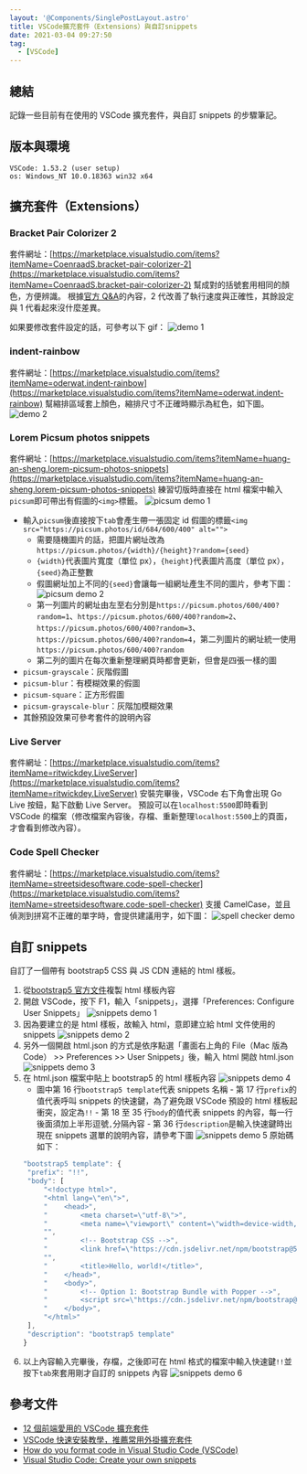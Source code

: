 ```yaml
---
layout: '@Components/SinglePostLayout.astro'
title: VSCode擴充套件（Extensions）與自訂snippets
date: 2021-03-04 09:27:50
tag:
  - [VSCode]
---
```


## 總結

記錄一些目前有在使用的 VSCode 擴充套件，與自訂 snippets 的步驟筆記。

## 版本與環境

```
VSCode: 1.53.2 (user setup)
os: Windows_NT 10.0.18363 win32 x64
```

## 擴充套件（Extensions）

### Bracket Pair Colorizer 2

套件網址：[https://marketplace.visualstudio.com/items?itemName=CoenraadS.bracket-pair-colorizer-2](https://marketplace.visualstudio.com/items?itemName=CoenraadS.bracket-pair-colorizer-2)
幫成對的括號套用相同的顏色，方便辨識。
根據[官方 Q&A](https://github.com/CoenraadS/Bracket-Pair-Colorizer-2#faq)的內容，2 代改善了執行速度與正確性，其餘設定與 1 代看起來沒什麼差異。

如果要修改套件設定的話，可參考以下 gif：
![demo 1](/2021/vs-code-extensions-snippets/extension-setting.gif)

### indent-rainbow

套件網址：[https://marketplace.visualstudio.com/items?itemName=oderwat.indent-rainbow](https://marketplace.visualstudio.com/items?itemName=oderwat.indent-rainbow)
幫縮排區域套上顏色，縮排尺寸不正確時顯示為紅色，如下圖。
![demo 2](/2021/vs-code-extensions-snippets/incorrect-space.png)

### Lorem Picsum photos snippets

套件網址：[https://marketplace.visualstudio.com/items?itemName=huang-an-sheng.lorem-picsum-photos-snippets](https://marketplace.visualstudio.com/items?itemName=huang-an-sheng.lorem-picsum-photos-snippets)
練習切版時直接在 html 檔案中輸入`picsum`即可帶出有假圖的`<img>`標籤。
![picsum demo 1](/021/vs-code-extensions-snippets/lorem-piscum.gif)

- 輸入`picsum`後直接按下`tab`會產生帶一張固定 id 假圖的標籤`<img src="https://picsum.photos/id/684/600/400" alt="">`
  - 需要隨機圖片的話，把圖片網址改為`https://picsum.photos/{width}/{height}?random={seed}`
  - `{width}`代表圖片寬度（單位 px），`{height}`代表圖片高度（單位 px），`{seed}`為正整數
  - 假圖網址加上不同的`{seed}`會讓每一組網址產生不同的圖片，參考下圖：
    ![picsum demo 2](/2021/vs-code-extensions-snippets/lorem-picsum.png)
  - 第一列圖片的網址由左至右分別是`https://picsum.photos/600/400?random=1`、`https://picsum.photos/600/400?random=2`、`https://picsum.photos/600/400?random=3`、`https://picsum.photos/600/400?random=4`，第二列圖片的網址統一使用`https://picsum.photos/600/400?random`
  - 第二列的圖片在每次重新整理網頁時都會更新，但會是四張一樣的圖
- `picsum-grayscale`：灰階假圖
- `picsum-blur`：有模糊效果的假圖
- `picsum-square`：正方形假圖
- `picsum-grayscale-blur`：灰階加模糊效果
- 其餘預設效果可參考套件的說明內容

### Live Server

套件網址：[https://marketplace.visualstudio.com/items?itemName=ritwickdey.LiveServer](https://marketplace.visualstudio.com/items?itemName=ritwickdey.LiveServer)
安裝完畢後，VSCode 右下角會出現 Go Live 按鈕，點下啟動 Live Server。
預設可以在`localhost:5500`即時看到 VSCode 的檔案（修改檔案內容後，存檔、重新整理`localhost:5500`上的頁面，才會看到修改內容）。

### Code Spell Checker

套件網址：[https://marketplace.visualstudio.com/items?itemName=streetsidesoftware.code-spell-checker](https://marketplace.visualstudio.com/items?itemName=streetsidesoftware.code-spell-checker)
支援 CamelCase，並且偵測到拼寫不正確的單字時，會提供建議用字，如下圖：
![spell checker demo](/2021/vs-code-extensions-snippets/code-spell-checker.gif)

## 自訂 snippets

自訂了一個帶有 bootstrap5 CSS 與 JS CDN 連結的 html 樣板。

1. 從[bootstrap5 官方文件](https://getbootstrap.com/docs/5.0/getting-started/introduction/#starter-template)複製 html 樣板內容
1. 開啟 VSCode，按下 F1，輸入「snippets」，選擇「Preferences: Configure User Snippets」
   ![snippets demo 1](/2021/vs-code-extensions-snippets/snippets-edit-0.png)
1. 因為要建立的是 html 樣板，故輸入 html，意即建立給 html 文件使用的 snippets
   ![snippets demo 2](/2021/vs-code-extensions-snippets/snippets-edit-1.png)
1. 另外一個開啟 html.json 的方式是依序點選「畫面右上角的 File（Mac 版為 Code） >> Preferences >> User Snippets」後，輸入 html 開啟 html.json
   ![snippets demo 3](/2021/vs-code-extensions-snippets/snippets-edit-another-path.png)
1. 在 html.json 檔案中貼上 bootstrap5 的 html 樣板內容
   ![snippets demo 4](/2021/vs-code-extensions-snippets/snippets-edit-content.png)
   - 圖中第 16 行`bootstrap5 template`代表 snippets 名稱 - 第 17 行`prefix`的值代表呼叫 snippets 的快速鍵，為了避免跟 VSCode 預設的 html 樣板起衝突，設定為`!!` - 第 18 至 35 行`body`的值代表 snippets 的內容，每一行後面須加上半形逗號`,`分隔內容 - 第 36 行`description`是輸入快速鍵時出現在 snippets 選單的說明內容，請參考下圖
   ![snippets demo 5](/021/vs-code-extensions-snippets/snippets-enter-hotkey.png)
   原始碼如下：
   ```js
   "bootstrap5 template": {
    "prefix": "!!",
    "body": [
        "<!doctype html>",
        "<html lang=\"en\">",
        "    <head>",
        "        <meta charset=\"utf-8\">",
        "        <meta name=\"viewport\" content=\"width=device-width, initial-scale=1\">",
        "",
        "        <!-- Bootstrap CSS -->",
        "        <link href=\"https://cdn.jsdelivr.net/npm/bootstrap@5.0.0-beta2/dist/css/bootstrap.min.css\" rel=\"stylesheet\" integrity=\"sha384-BmbxuPwQa2lc/FVzBcNJ7UAyJxM6wuqIj61tLrc4wSX0szH/Ev+nYRRuWlolflfl\" crossorigin=\"anonymous\">",
        "",
        "        <title>Hello, world!</title>",
        "    </head>",
        "    <body>",
        "        <!-- Option 1: Bootstrap Bundle with Popper -->",
        "        <script src=\"https://cdn.jsdelivr.net/npm/bootstrap@5.0.0-beta2/dist/js/bootstrap.bundle.min.js\" integrity=\"sha384-b5kHyXgcpbZJO/tY9Ul7kGkf1S0CWuKcCD38l8YkeH8z8QjE0GmW1gYU5S9FOnJ0\" crossorigin=\"anonymous\"></script>",
        "    </body>",
        "</html>"
    ],
    "description": "bootstrap5 template"
   }
   ```
1. 以上內容輸入完畢後，存檔，之後即可在 html 格式的檔案中輸入快速鍵`!!`並按下`tab`來套用剛才自訂的 snippets 內容
   ![snippets demo 6](/2021/vs-code-extensions-snippets/snippets-done.png)

## 參考文件

- [12 個前端愛用的 VSCode 擴充套件](https://wcc723.github.io/development/2020/12/13/vscode-extension/)
- [VSCode 快速安裝教學，推薦常用外掛擴充套件](https://tw.alphacamp.co/blog/visual-studio-code-editor-tutorial-and-extensions)
- [How do you format code in Visual Studio Code (VSCode)](https://stackoverflow.com/a/29973358/15028185)
- [Visual Studio Code: Create your own snippets](https://code.visualstudio.com/docs/editor/userdefinedsnippets#_create-your-own-snippets)
